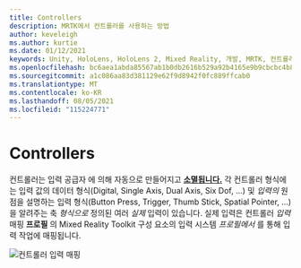 ```yaml
---
title: Controllers
description: MRTK에서 컨트롤러를 사용하는 방법
author: keveleigh
ms.author: kurtie
ms.date: 01/12/2021
keywords: Unity, HoloLens, HoloLens 2, Mixed Reality, 개발, MRTK, 컨트롤러,
ms.openlocfilehash: bc6aea1abda85567ab1b0db2616b529a92b4165e9b9cbcbc4b8b3cecd8a34c9f
ms.sourcegitcommit: a1c086aa83d381129e62f9d8942f0fc889ffcab0
ms.translationtype: MT
ms.contentlocale: ko-KR
ms.lasthandoff: 08/05/2021
ms.locfileid: "115224771"
---
```

# <a name="controllers"></a>Controllers

컨트롤러는 입력 공급자 에 의해 자동으로 만들어지고 [**소멸됩니다.**](input-providers.md) 각 컨트롤러 형식에는 입력 값의 데이터 형식(Digital, Single Axis, Dual Axis, Six Dof, ...) 및 *입력의* 원점을 설명하는 입력 형식(Button Press, Trigger, Thumb Stick, Spatial Pointer, ...)을 알려주는 축 *형식으로* 정의된 여러 *실제* 입력이 있습니다. 실제 입력은 컨트롤러 *입력* 매핑 **프로필** 의 Mixed Reality Toolkit 구성 요소의 입력 시스템 *프로필에서* 를 통해 입력 작업에 매핑됩니다.

![컨트롤러 입력 매핑](../images/input/ControllerInputMapping.png)
